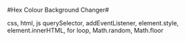 #Hex Colour Background Changer#

css, html, js
querySelector, addEventListener, element.style, element.innerHTML, for loop, Math.random, Math.floor
